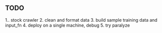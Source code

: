 ## TODO

1.. stock crawler
2. clean and format data
3. build sample training data and input_fn
4. deploy on a single machine, debug
5. try paralyze
